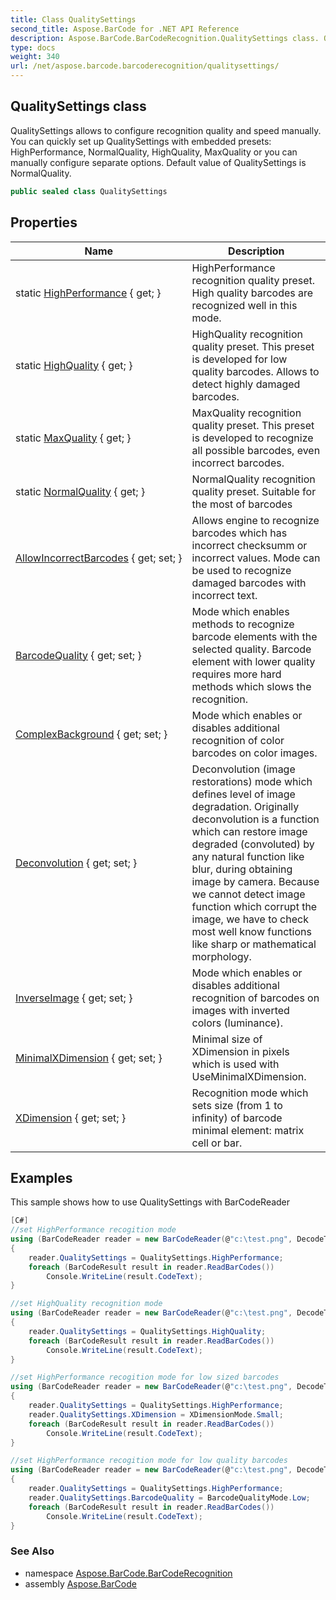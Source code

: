 ```yaml
---
title: Class QualitySettings
second_title: Aspose.BarCode for .NET API Reference
description: Aspose.BarCode.BarCodeRecognition.QualitySettings class. QualitySettings allows to configure recognition quality and speed manually. You can quickly set up QualitySettings with embedded presets HighPerformance NormalQuality HighQuality MaxQuality or you can manually configure separate options. Default value of QualitySettings is NormalQuality
type: docs
weight: 340
url: /net/aspose.barcode.barcoderecognition/qualitysettings/
---
```

## QualitySettings class

QualitySettings allows to configure recognition quality and speed manually. You can quickly set up QualitySettings with embedded presets: HighPerformance, NormalQuality, HighQuality, MaxQuality or you can manually configure separate options. Default value of QualitySettings is NormalQuality.

```csharp
public sealed class QualitySettings
```

## Properties

| Name | Description |
| --- | --- |
| static [HighPerformance](../../aspose.barcode.barcoderecognition/qualitysettings/highperformance/) { get; } | HighPerformance recognition quality preset. High quality barcodes are recognized well in this mode. |
| static [HighQuality](../../aspose.barcode.barcoderecognition/qualitysettings/highquality/) { get; } | HighQuality recognition quality preset. This preset is developed for low quality barcodes. Allows to detect highly damaged barcodes. |
| static [MaxQuality](../../aspose.barcode.barcoderecognition/qualitysettings/maxquality/) { get; } | MaxQuality recognition quality preset. This preset is developed to recognize all possible barcodes, even incorrect barcodes. |
| static [NormalQuality](../../aspose.barcode.barcoderecognition/qualitysettings/normalquality/) { get; } | NormalQuality recognition quality preset. Suitable for the most of barcodes |
| [AllowIncorrectBarcodes](../../aspose.barcode.barcoderecognition/qualitysettings/allowincorrectbarcodes/) { get; set; } | Allows engine to recognize barcodes which has incorrect checksumm or incorrect values. Mode can be used to recognize damaged barcodes with incorrect text. |
| [BarcodeQuality](../../aspose.barcode.barcoderecognition/qualitysettings/barcodequality/) { get; set; } | Mode which enables methods to recognize barcode elements with the selected quality. Barcode element with lower quality requires more hard methods which slows the recognition. |
| [ComplexBackground](../../aspose.barcode.barcoderecognition/qualitysettings/complexbackground/) { get; set; } | Mode which enables or disables additional recognition of color barcodes on color images. |
| [Deconvolution](../../aspose.barcode.barcoderecognition/qualitysettings/deconvolution/) { get; set; } | Deconvolution (image restorations) mode which defines level of image degradation. Originally deconvolution is a function which can restore image degraded (convoluted) by any natural function like blur, during obtaining image by camera. Because we cannot detect image function which corrupt the image, we have to check most well know functions like sharp or mathematical morphology. |
| [InverseImage](../../aspose.barcode.barcoderecognition/qualitysettings/inverseimage/) { get; set; } | Mode which enables or disables additional recognition of barcodes on images with inverted colors (luminance). |
| [MinimalXDimension](../../aspose.barcode.barcoderecognition/qualitysettings/minimalxdimension/) { get; set; } | Minimal size of XDimension in pixels which is used with UseMinimalXDimension. |
| [XDimension](../../aspose.barcode.barcoderecognition/qualitysettings/xdimension/) { get; set; } | Recognition mode which sets size (from 1 to infinity) of barcode minimal element: matrix cell or bar. |

## Examples

This sample shows how to use QualitySettings with BarCodeReader

```csharp
[C#]
//set HighPerformance recogition mode
using (BarCodeReader reader = new BarCodeReader(@"c:\test.png", DecodeType.Code39Extended, DecodeType.Code128))
{
    reader.QualitySettings = QualitySettings.HighPerformance;
    foreach (BarCodeResult result in reader.ReadBarCodes())
        Console.WriteLine(result.CodeText);
}

//set HighQuality recognition mode
using (BarCodeReader reader = new BarCodeReader(@"c:\test.png", DecodeType.Code39Extended, DecodeType.Code128))
{
    reader.QualitySettings = QualitySettings.HighQuality;
    foreach (BarCodeResult result in reader.ReadBarCodes())
        Console.WriteLine(result.CodeText);
}

//set HighPerformance recogition mode for low sized barcodes
using (BarCodeReader reader = new BarCodeReader(@"c:\test.png", DecodeType.Code39Extended, DecodeType.Code128))
{
    reader.QualitySettings = QualitySettings.HighPerformance;
    reader.QualitySettings.XDimension = XDimensionMode.Small;
    foreach (BarCodeResult result in reader.ReadBarCodes())
        Console.WriteLine(result.CodeText);
}

//set HighPerformance recogition mode for low quality barcodes
using (BarCodeReader reader = new BarCodeReader(@"c:\test.png", DecodeType.Code39Extended, DecodeType.Code128))
{
    reader.QualitySettings = QualitySettings.HighPerformance;
    reader.QualitySettings.BarcodeQuality = BarcodeQualityMode.Low;
    foreach (BarCodeResult result in reader.ReadBarCodes())
        Console.WriteLine(result.CodeText);
}    
```

### See Also

* namespace [Aspose.BarCode.BarCodeRecognition](../../aspose.barcode.barcoderecognition/)
* assembly [Aspose.BarCode](../../)


